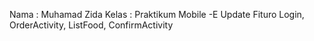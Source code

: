 Nama : Muhamad Zida
Kelas : Praktikum Mobile -E
Update Fituro Login, OrderActivity, ListFood, ConfirmActivity
